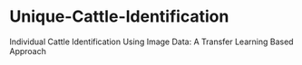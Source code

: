 # Unique-Cattle-Identification
Individual Cattle Identification Using Image Data: A Transfer Learning Based Approach
